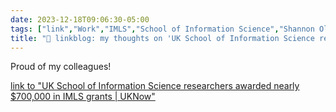 ```yaml
---
date: 2023-12-18T09:06:30-05:00
tags: ["link","Work","IMLS","School of Information Science","Shannon Oltmann","Maria Cahill","University of Kentucky"]
title: "🔗 linkblog: my thoughts on 'UK School of Information Science researchers awarded nearly $700,000 in IMLS grants | UKNow'"
---
```

Proud of my colleagues!

[link to "UK School of Information Science researchers awarded nearly $700,000 in IMLS grants | UKNow"](http://uknow.uky.edu/research/uk-school-information-science-researchers-awarded-nearly-700000-imls-grants)